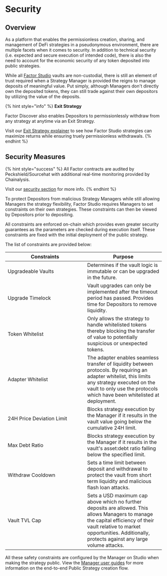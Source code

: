 # Security

## Overview

As a platform that enables the permissionless creation, sharing, and management of DeFi strategies in a pseudonymous environment, there are multiple facets when it comes to security. In addition to technical security (i.e. expected and secure execution of intended code), there is also the need to account for the economic security of any token deposited into public strategies.

While all [Factor Studio](broken-reference) vaults are non-custodial, there is still an element of trust required when a Strategy Manager is provided the reigns to manage deposits of meaningful value. Put simply, although Managers don't directly own the deposited tokens, they can still trade against their own depositors by utilizing the value of the deposits.

{% hint style="info" %}
**Exit Strategy**

Factor Discover also enables Depositors to permissionlessly withdraw from any strategy at anytime via an Exit Strategy.

Visit our [Exit Strategy explainer](exit-strategy.md) to see how Factor Studio strategies can maximize returns while ensuring truely permissionless withdrawals.
{% endhint %}

## Security Measures

{% hint style="success" %}
All Factor contracts are audited by Peckshield/Sourcehat with additional real-time monitoring provided by Chainalysis.&#x20;

Visit our [security section](../../security/security.md) for more info.
{% endhint %}

To protect Depositors from malicious Strategy Managers while still allowing Managers the strategy flexibility, Factor Studio requires Managers to set constraints on their own strategies. These constraints can then be viewed by Depositors prior to depositing.

All constraints are enforced on-chain which provides even greater security guarantees as the parameters are checked during execution itself. These constraints are fixed with the initial deployment of the public strategy.

The list of constraints are provided below:

<table><thead><tr><th width="240">Constraints</th><th>Purpose</th></tr></thead><tbody><tr><td>Upgradeable Vaults</td><td>Determines if the vault logic is immutable or can be upgraded in the future.</td></tr><tr><td>Upgrade Timelock</td><td>Vault upgrades can only be implemented after the timeout period has passed. Provides time for Depositors to remove liquidity.</td></tr><tr><td>Token Whitelist</td><td>Only allows the strategy to handle whitelisted tokens thereby blocking the transfer of value to potentially suspicious or unexpected tokens.</td></tr><tr><td>Adapter Whitelist</td><td>The adapter enables seamless transfer of liquidity between protocols. By requiring an adapter whitelist, this limits any strategy executed on the vault to only use the protocols which have been whitelisted at deployment.</td></tr><tr><td>24H Price Deviation Limit</td><td>Blocks strategy execution by the Manager if it results in the vault value going below the cumulative 24H limit.</td></tr><tr><td>Max Debt Ratio</td><td>Blocks strategy execution by the Manager if it results in the vault's asset:debt ratio falling below the specified limit.</td></tr><tr><td>Withdraw Cooldown</td><td>Sets a time limit between deposit and withdrawal to protect the vault from short term liquidity and malicious flash loan attacks.</td></tr><tr><td>Vault TVL Cap</td><td>Sets a USD maximum cap above which no further deposits are allowed. This allows Managers to manage the capital efficiency of their vault relative to market opportunities. Additionally, protects against any large volume attacks.</td></tr></tbody></table>

All these safety constraints are configured by the Manager on Studio when making the strategy public. View the [Manager user guides](../../factor-discover/factor-discover/public-strategies-user-guides/) for more information on the end-to-end Public Strategy creation flow.
